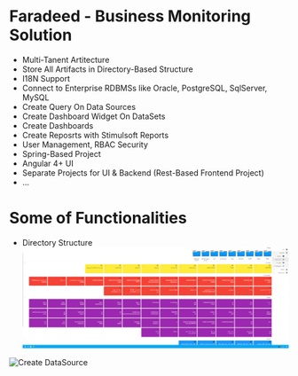 # Faradeed - Business Monitoring Solution

  - Multi-Tanent Artitecture
  - Store All Artifacts in Directory-Based Structure
  - I18N Support
  - Connect to Enterprise RDBMSs like Oracle, PostgreSQL, SqlServer, MySQL
  - Create Query On Data Sources
  - Create Dashboard Widget On DataSets
  - Create Dashboards 
  - Create Reposrts with Stimulsoft Reports
  - User Management, RBAC Security 
  - Spring-Based Project 
  - Angular 4+ UI
  - Separate Projects for UI & Backend (Rest-Based Frontend Project)
  - ...
  
  
# Some of Functionalities
- Directory Structure
![Create DataSource](https://raw.githubusercontent.com/saeidrastak/faradeed/branch/images/directory-structure.png)

![Create DataSource](https://raw.githubusercontent.com/username/projectname/branch/path/to/img.png)
